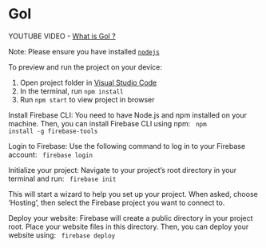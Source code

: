 
  # Gol
YOUTUBE VIDEO - <a href= "https://youtu.be/XU11FVOkBlo"> What is Gol ?  </a>
  
Note: Please ensure you have installed <code><a href="https://nodejs.org/en/download/">nodejs</a></code>

  To preview and run the project on your device:
  1) Open project folder in <a href="https://code.visualstudio.com/download">Visual Studio Code</a>
  2) In the terminal, run `npm install`
  3) Run `npm start` to view project in browser
  
Install Firebase CLI: You need to have Node.js and npm installed on your machine. Then, you can install Firebase CLI using npm:
<code> npm install -g firebase-tools </code>

Login to Firebase: Use the following command to log in to your Firebase account:
<code> firebase login </code>

Initialize your project: Navigate to your project’s root directory in your terminal and run:
<code> firebase init </code>

This will start a wizard to help you set up your project. When asked, choose ‘Hosting’, then select the Firebase project you want to connect to.

Deploy your website: Firebase will create a public directory in your project root. Place your website files in this directory. Then, you can deploy your website using:
<code> firebase deploy </code>
